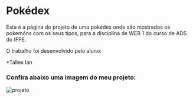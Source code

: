# Pokédex

Esta é a página do projeto de uma pokédex onde são mostrados os pokemóns com os seus tipos, para a disciplina de WEB 1 do curso de ADS do IFPE.

O trabalho foi desenvolvido pelo aluno:

  *Talles Ian
  
 
 ### Confira abaixo uma imagem do meu projeto:
 
 

![projeto](https://user-images.githubusercontent.com/71418062/125025419-04130a80-e059-11eb-9f59-1b8eaa80a970.png)

 
 
  
